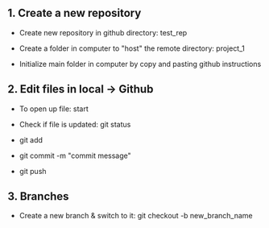 ## 1. Create a new repository

* Create new repository in github directory: test_rep

* Create a folder in computer to "host" the remote directory: project_1

* Initialize main folder in computer by copy and pasting github instructions

## 2. Edit files in local -> Github

* To open up file: start <file name>

* Check if file is updated: git status

* git add <file name>

* git commit -m "commit message"

* git push

## 3. Branches

* Create a new branch & switch to it: git checkout -b new_branch_name




